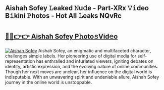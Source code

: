 ## Aishah Sofey 𝙻eaked 𝙽u𝚍e - Part-XRx 𝚅𝚒deo B𝚒kini 𝙿hotos - Hot All 𝙻eaks NQvRc

# <h2><a href="http://ld0iaw.urlbe.top/?page=Aishah+Sofey">🔗🔗👉👉 Aishah Sofey P𝚑oto𝚜Vid𝚎o</a></h2>

[![Aishah Sofey](https://i.imgur.com/eBuTRDB.gif)](http://ld0iaw.urlbe.top/?page=Aishah+Sofey)
Aishah Sofey, an enigmatic and multifaceted character, challenges simple labels. Her pioneering use of digital media for self-representation has enthralled and infuriated viewers, igniting debates on identity, artistic expression, and the evolving nature of online communities. Though her next moves are unclear, her influence on the digital world is indisputable. With an unwavering spirit and undeniable allure, Aishah Sofey journey in the online world is unstoppable.
